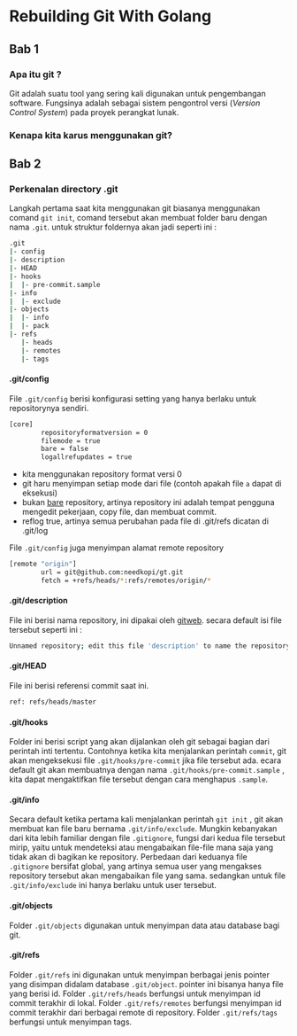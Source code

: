 # Rebuilding Git With Golang

## Bab 1

### Apa itu git ?

Git adalah suatu tool yang sering kali digunakan untuk pengembangan software. Fungsinya adalah sebagai sistem pengontrol versi (*Version Control System*) pada proyek perangkat lunak.



### Kenapa kita karus menggunakan git?







## Bab 2

### Perkenalan directory .git

Langkah pertama saat kita menggunakan git biasanya menggunakan comand `git init`, comand tersebut akan membuat folder baru dengan nama `.git`.  untuk struktur foldernya akan jadi seperti ini :

``` bash
.git
|- config
|- description
|- HEAD
|- hooks
|  |- pre-commit.sample
|- info
|  |- exclude
|- objects
|  |- info
|  |- pack
|- refs
   |- heads
   |- remotes
   |- tags
```

#### .git/config

File `.git/config` berisi konfigurasi setting yang hanya berlaku untuk repositorynya sendiri. 

``` bash
[core]
        repositoryformatversion = 0
        filemode = true
        bare = false
        logallrefupdates = true
```

* kita menggunakan repository format versi 0
* git haru menyimpan setiap mode dari file (contoh apakah file `a` dapat di eksekusi)
* bukan [bare](https://www.geeksforgeeks.org/bare-repositories-in-git/) repository, artinya repository ini adalah tempat pengguna mengedit pekerjaan, copy file, dan membuat commit.
* reflog true, artinya semua perubahan pada file di .git/refs dicatan di .git/log

File `.git/config` juga menyimpan alamat remote repository

``` bash
[remote "origin"]
        url = git@github.com:needkopi/gt.git
        fetch = +refs/heads/*:refs/remotes/origin/*
```

#### .git/description

File ini berisi nama repository, ini dipakai oleh [gitweb](https://git-scm.com/book/en/v2/Git-on-the-Server-GitWeb). secara default isi file tersebut seperti ini :

``` bash
Unnamed repository; edit this file 'description' to name the repository.
```

 #### .git/HEAD

File ini berisi referensi commit saat ini. 

``` bash
ref: refs/heads/master
```

#### .git/hooks

Folder ini berisi script yang akan dijalankan oleh git sebagai bagian dari perintah inti tertentu. Contohnya ketika kita menjalankan perintah `commit`, git akan mengeksekusi file `.git/hooks/pre-commit` jika file tersebut ada. ecara default git akan membuatnya dengan nama `.git/hooks/pre-commit.sample` , kita dapat mengaktifkan file tersebut dengan cara menghapus `.sample`.

#### .git/info

Secara default ketika pertama kali menjalankan perintah `git init` , git akan membuat kan file baru bernama `.git/info/exclude`. Mungkin kebanyakan dari kita lebih familiar dengan file `.gitignore`, fungsi dari kedua file tersebut mirip, yaitu untuk mendeteksi atau mengabaikan file-file mana saja yang tidak akan di bagikan ke repository. Perbedaan dari keduanya file `.gitignore` bersifat global, yang artinya semua user yang mengakses repository tersebut akan mengabaikan file yang sama. sedangkan untuk file `.git/info/exclude` ini hanya berlaku untuk user tersebut.

#### .git/objects

Folder `.git/objects` digunakan untuk menyimpan data atau database bagi git.

#### .git/refs

Folder `.git/refs` ini digunakan untuk menyimpan berbagai jenis pointer yang disimpan didalam database `.git/object`. pointer ini bisanya hanya file yang berisi id. Folder `.git/refs/heads` berfungsi untuk menyimpan id commit terakhir di lokal. Folder `.git/refs/remotes` berfungsi menyimpan id commit terakhir dari berbagai remote di repository. Folder `.git/refs/tags` berfungsi untuk menyimpan tags.